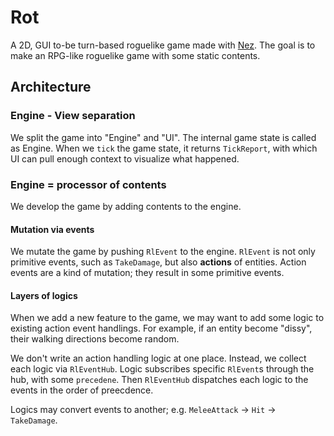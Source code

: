# Rot
A 2D, GUI to-be turn-based roguelike game made with [Nez](https://github.com/prime31/Nez). The goal is to make an RPG-like roguelike game with some static contents.

## Architecture

### Engine - View separation
We split the game into "Engine" and "UI". The internal game state is called as Engine. When we `tick` the game state, it returns `TickReport`, with which UI can pull enough context to visualize what happened.

### Engine = processor of contents
We develop the game by adding contents to the engine.

#### Mutation via events
We mutate the game by pushing `RlEvent` to the engine. `RlEvent` is not only primitive events, such as `TakeDamage`, but also **actions** of entities. Action events are a kind of mutation; they result in some primitive events.

#### Layers of logics
When we add a new feature to the game, we may want to add some logic to existing action event handlings. For example, if an entity become "dissy", their walking directions become random.

We don't write an action handling logic at one place. Instead, we collect each logic via `RlEventHub`. Logic subscribes specific `RlEvent`s through the hub, with some `precedene`. Then `RlEventHub` dispatches each logic to the events in the order of preecdence.

Logics may convert events to another; e.g. `MeleeAttack` → `Hit` → `TakeDamage`.
